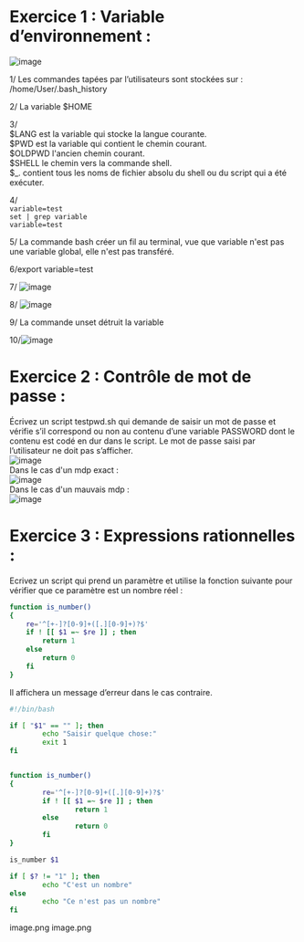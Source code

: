 #  Exercice 1 : Variable d’environnement :
![image](https://user-images.githubusercontent.com/113101795/190332813-687deb7d-8d1e-456c-918e-cfc3a07cb04e.png)

1/ Les commandes tapées par l’utilisateurs sont stockées sur : /home/User/.bash_history  
  
2/ La variable $HOME  
  
3/  
$LANG est la variable qui stocke la langue courante.  
$PWD est la variable qui contient le chemin courant.  
$OLDPWD l'ancien chemin courant.  
$SHELL le chemin vers la commande shell.  
$_. contient tous les noms de fichier absolu du shell ou du script qui a été exécuter.  
  
4/  
`variable=test  `  
`set | grep variable  `  
` variable=test  `  
  
5/  La commande bash créer un fil au terminal, vue que variable n'est pas une variable global, elle n'est pas transféré.  
  
6/export variable=test  

7/  ![image](https://user-images.githubusercontent.com/113101795/190334656-3e578f53-e50e-4dd9-9cda-d76e5d5d842c.png)  
  
8/  ![image](https://user-images.githubusercontent.com/113101795/190335004-408100cb-b1d0-4fbe-9026-5068eb72fd37.png)  
  
9/	La commande unset détruit la variable  
  
10/![image](https://user-images.githubusercontent.com/113101795/190335206-a1e19a00-acf6-4257-bdd8-f44bcd9bd015.png)  
  
# Exercice 2 : Contrôle de mot de passe :
Écrivez un script testpwd.sh qui demande de saisir un mot de passe et vérifie s’il correspond ou non au
contenu d’une variable PASSWORD dont le contenu est codé en dur dans le script. Le mot de passe saisi par
l’utilisateur ne doit pas s’afficher.  
 ![image](https://user-images.githubusercontent.com/113101795/190340275-3bf30d3d-b372-4a4d-b5ab-81f6efcdd934.png)  
Dans le cas d'un mdp exact :  
![image](https://user-images.githubusercontent.com/113101795/190340369-a1c638da-33e1-48ac-aff3-e8b8ba5c3637.png)  
Dans le cas d'un mauvais mdp :  
![image](https://user-images.githubusercontent.com/113101795/190340935-53d6fddd-6d03-4133-8c9a-4590502f2243.png)  
  
#  Exercice 3 : Expressions rationnelles :
Ecrivez un script qui prend un paramètre et utilise la fonction suivante pour vérifier que ce paramètre
est un nombre réel : 

```bash
function is_number() 
{
    re='^[+-]?[0-9]+([.][0-9]+)?$'
    if ! [[ $1 =~ $re ]] ; then
        return 1  
    else 
        return 0 
    fi 
}
```

Il affichera un message d’erreur dans le cas contraire.
```bash
#!/bin/bash

if [ "$1" == "" ]; then
        echo "Saisir quelque chose:"
        exit 1
fi


function is_number()
{
        re='^[+-]?[0-9]+([.][0-9]+)?$'
        if ! [[ $1 =~ $re ]] ; then
                return 1
        else
                return 0
        fi
}

is_number $1

if [ $? != "1" ]; then
        echo "C'est un nombre"
else
        echo "Ce n'est pas un nombre"
fi
```
image.png
image.png